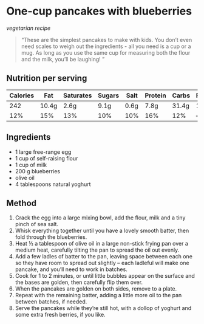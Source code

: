 # One-cup pancakes with blueberries
*vegetarian recipe*


> “These are the simplest pancakes to make with kids. You don’t even need scales to weigh out the ingredients - all you need is a cup or a mug. As long as you use the same cup for measuring both the flour and the milk, you’ll be laughing! ”

## Nutrition per serving
| Calories    | Fat | Saturates | Sugars | Salt | Protein | Carbs | Fibre |
| ----------- | ----------- | ----------- | ----------- | ----------- | ----------- | ----------- | ----------- |
|  242 | 10.4g| 2.6g | 9.1g | 0.6g | 7.8g | 31.4g | 1.7g |
| 12%  | 15%  | 13% | 10% | 10% | 16% | 12% | — |


## Ingredients
* 1 large free-range egg
* 1 cup of self-raising flour
* 1 cup of milk
* 200 g blueberries
* olive oil
* 4 tablespoons natural yoghurt

## Method
1. Crack the egg into a large mixing bowl, add the flour, milk and a tiny pinch of sea salt.
2. Whisk everything together until you have a lovely smooth batter, then fold through the blueberries.
3. Heat ½ a tablespoon of olive oil in a large non-stick frying pan over a medium heat, carefully tilting the pan to spread the oil out evenly.
4. Add a few ladles of batter to the pan, leaving space between each one so they have room to spread out slightly – each ladleful will make one pancake, and you’ll need to work in batches.
5. Cook for 1 to 2 minutes, or until little bubbles appear on the surface and the bases are golden, then carefully flip them over.
6. When the pancakes are golden on both sides, remove to a plate.
7. Repeat with the remaining batter, adding a little more oil to the pan between batches, if needed.
8. Serve the pancakes while they’re still hot, with a dollop of yoghurt and some extra fresh berries, if you like.
